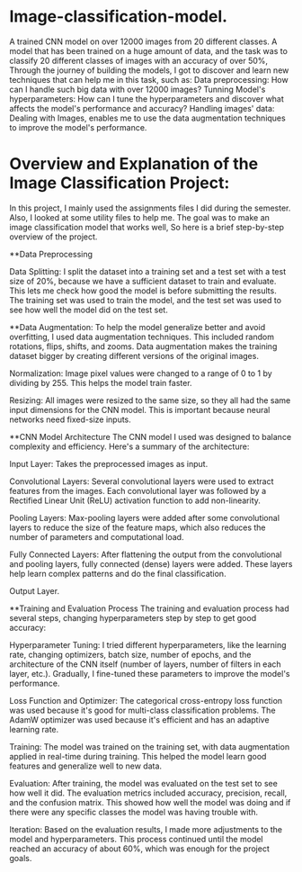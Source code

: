 # Image-classification-model.
A trained CNN model on over 12000 images from 20 different classes.
A model that has been trained on a huge amount of data, and the task was to classify 20 different classes of images with an accuracy of over 50%, Through the journey of building the models, I got to discover and learn new techniques that can help me in this task, such as:
Data preprocessing: How can I handle such big data with over 12000 images?
Tunning Model's hyperparameters: How can I tune the hyperparameters and discover what affects the model's performance and accuracy?
Handling images' data: Dealing with Images, enables me to use the data augmentation techniques to improve the model's performance.

# Overview and Explanation of the Image Classification Project:
In this project, I mainly used the assignments files I did during the semester. Also, I looked at some utility files to help me. The goal was to make an image classification model that works well, So here is  a brief step-by-step overview of the project.

**Data Preprocessing

Data Splitting: I split the dataset into a training set and a test set with a test size of 20%, because we have a sufficient dataset to train and evaluate. This lets me check how good the model is before submitting the results. The training set was used to train the model, and the test set was used to see how well the model did on the test set.

**Data Augmentation: 
To help the model generalize better and avoid overfitting, I used data augmentation techniques. This included random rotations, flips, shifts, and zooms. Data augmentation makes the training dataset bigger by creating different versions of the original images.

Normalization: Image pixel values were changed to a range of 0 to 1 by dividing by 255. This helps the model train faster.

Resizing: All images were resized to the same size, so they all had the same input dimensions for the CNN model. This is important because neural networks need fixed-size inputs.

**CNN Model Architecture
The CNN model I used was designed to balance complexity and efficiency. Here's a summary of the architecture:

Input Layer: Takes the preprocessed images as input.

Convolutional Layers: Several convolutional layers were used to extract features from the images. Each convolutional layer was followed by a Rectified Linear Unit (ReLU) activation function to add non-linearity.

Pooling Layers: Max-pooling layers were added after some convolutional layers to reduce the size of the feature maps, which also reduces the number of parameters and computational load.

Fully Connected Layers: After flattening the output from the convolutional and pooling layers, fully connected (dense) layers were added. These layers help learn complex patterns and do the final classification.

Output Layer.

**Training and Evaluation Process
The training and evaluation process had several steps, changing hyperparameters step by step to get good accuracy:

Hyperparameter Tuning: 
I tried different hyperparameters, like the learning rate, changing optimizers, batch size, number of epochs, and the architecture of the CNN itself (number of layers, number of filters in each layer, etc.). Gradually, I fine-tuned these parameters to improve the model's performance.

Loss Function and Optimizer: 
The categorical cross-entropy loss function was used because it's good for multi-class classification problems. The AdamW optimizer was used because it's efficient and has an adaptive learning rate.

Training: 
The model was trained on the training set, with data augmentation applied in real-time during training. This helped the model learn good features and generalize well to new data.

Evaluation: 
After training, the model was evaluated on the test set to see how well it did. The evaluation metrics included accuracy, precision, recall, and the confusion matrix. This showed how well the model was doing and if there were any specific classes the model was having trouble with.

Iteration: 
Based on the evaluation results, I made more adjustments to the model and hyperparameters. This process continued until the model reached an accuracy of about 60%, which was enough for the project goals.
